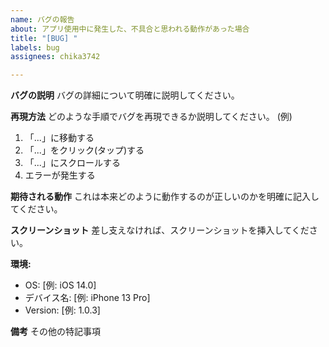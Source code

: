 ```yaml
---
name: バグの報告
about: アプリ使用中に発生した、不具合と思われる動作があった場合
title: "[BUG] "
labels: bug
assignees: chika3742

---
```


**バグの説明**
バグの詳細について明確に説明してください。

**再現方法**
どのような手順でバグを再現できるか説明してください。
(例)
1. 「...」に移動する
2. 「...」をクリック(タップ)する
3. 「...」にスクロールする
4. エラーが発生する

**期待される動作**
これは本来どのように動作するのが正しいのかを明確に記入してください。

**スクリーンショット**
差し支えなければ、スクリーンショットを挿入してください。

**環境:**
 - OS: [例: iOS 14.0]
- デバイス名: [例: iPhone 13 Pro]
 - Version: [例: 1.0.3]

**備考**
その他の特記事項
